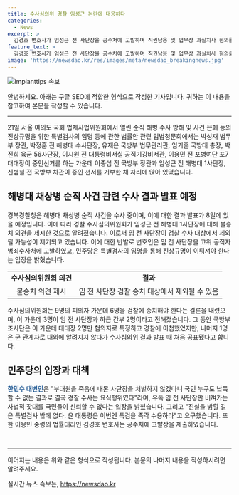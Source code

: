 ```yaml
---
title: 수사심의위 경찰 임성근 논란에 대응하다
categories:
  - News
excerpt: >
  김경호 변호사가 임성근 전 사단장을 공수처에 고발하며 직권남용 및 업무상 과실치사 혐의를 제기했다. 이에 대해 더불어민주당은 특검 수용을 압박하며 진실을 밝힐 길은 특검뿐이라고 주장했다. 경찰 수사심의위원회는 11명의 피의자 중 6명을 검찰에 송치해야 한다는 결정을 내렸고, 임 전 사단장의 송치 여부는 오는 8일 공개될 예정이다. 이에 더불어민주당은 유독 임 전 사단장만 비껴가는 사법적 잣대를 국민들이 신뢰할 수 있겠나라며 윤 석열 대통령에게 특검 수용을 촉구했다. (요약 길이: 394자)
feature_text: >
  김경호 변호사가 임성근 전 사단장을 공수처에 고발하며 직권남용 및 업무상 과실치사 혐의를 제기했다. 이에 대해 더불어민주당은 특검 수용을 압박하며 진실을 밝힐 길은 특검뿐이라고 주장했다. 경찰 수사심의위원회는 11명의 피의자 중 6명을 검찰에 송치해야 한다는 결정을 내렸고, 임 전 사단장의 송치 여부는 오는 8일 공개될 예정이다. 이에 더불어민주당은 유독 임 전 사단장만 비껴가는 사법적 잣대를 국민들이 신뢰할 수 있겠나라며 윤 석열 대통령에게 특검 수용을 촉구했다. (요약 길이: 394자)
image: 'https://newsdao.kr/res/images/meta/newsdao_breakingnews.jpg'
---
```


<p><img src="https://newsdao.kr/res/images/meta/newsdao_breakingnews.jpg" alt="implanttips 속보" /></p>

<p>안녕하세요. 아래는 구글 SEO에 적합한 형식으로 작성한 기사입니다. 귀하는 이 내용을 참고하여 본문을 작성할 수 있습니다.</p>

<hr />

<p data-ke-size="size16">21일 서울 여의도 국회 법제사법위원회에서 열린 순직 해병 수사 방해 및 사건 은폐 등의 진상규명을 위한 특별검사의 임명 등에 관한 법률안 관련 입법청문회에서는 박성재 법무부 장관, 박정훈 전 해병대 수사단장, 유재은 국방부 법무관리관, 임기훈 국방대 총장, 박진희 육군 56사단장, 이시원 전 대통령비서실 공직기강비서관, 이용민 전 포병여단 포7대대장이 증인선거를 하는 가운데 이종섭 전 국방부 장관과 임성근 전 해병대 1사단장, 신범철 전 국방부 차관이 증인 선서를 거부한 채 자리에 앉아 있었습니다.</p>

<h2 data-ke-size="size26">해병대 채상병 순직 사건 관련 수사 결과 발표 예정</h2>

<p data-ke-size="size16">경북경찰청은 해병대 채상병 순직 사건을 수사 중이며, 이에 대한 결과 발표가 8일에 있을 예정입니다. 이에 따라 경찰 수사심의위원회가 임성근 전 해병대 1사단장에 대해 불송치 의견을 제시한 것으로 알려졌습니다. 이로써 임 전 사단장이 검찰 수사 대상에서 제외될 가능성이 제기되고 있습니다. 이에 대한 반발로 변호인은 임 전 사단장을 고위 공직자범죄수사처에 고발하였고, 민주당은 특별검사의 임명을 통해 진상규명이 이뤄져야 한다는 입장을 밝혔습니다.</p>

<table>
    <tr>
        <td style="text-align: center; height: 17px;"><b>수사심의위원회 의견</b></td>
        <td style="text-align: center; height: 17px;"><b>결과</b></td>
    </tr>
    <tr>
        <td style="text-align: center; height: 17px;">불송치 의견 제시</td>
        <td style="text-align: center; height: 17px;">임 전 사단장 검찰 송치 대상에서 제외될 수 있음</td>
    </tr>
</table>

<p data-ke-size="size16">수사심의위원회는 9명의 피의자 가운데 6명을 검찰에 송치해야 한다는 결론을 내렸으며, 이 가운데 3명이 임 전 사단장과 하급 간부 2명이라고 전해졌습니다. 그 동안 국방부 조사단은 이 가운데 대대장 2명만 혐의자로 특정하고 경찰에 이첩했었지만, 나머지 1명은 군 관계자로 대외에 알려지지 않다가 수사심의위 결과 발표 때 처음 공표됐다고 합니다.</p>

<h2 data-ke-size="size26">민주당의 입장과 대책</h2>

<p data-ke-size="size16"><b><span style="color: #1a5490;">한민수 대변인</span></b>은 "부대원을 죽음에 내몬 사단장을 처벌하지 않겠다니 국민 누구도 납득할 수 없는 결과로 결국 경찰 수사는 요식행위였다"라며, 유독 임 전 사단장만 비껴가는 사법적 잣대를 국민들이 신뢰할 수 없다는 입장을 밝혔습니다. 그리고 "진실을 밝힐 길은 특별검사 밖에 없다. 윤 대통령은 이번엔 특검을 즉각 수용하라"고 요구했습니다. 또한 이용민 중령의 법률대리인 김경호 변호사는 공수처에 고발장을 제출하였습니다.</p>

<p data-ke-size="size16">&nbsp;</p>

<hr />

<p>이어지는 내용은 위와 같은 형식으로 작성됩니다. 본문의 나머지 내용을 작성하시려면 알려주세요.</p>
실시간 뉴스 속보는, <a href="https://newsdao.kr" rel="dofollow">https://newsdao.kr</a>


